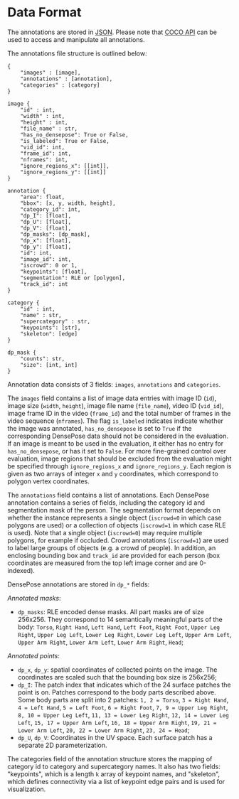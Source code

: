 # Data Format

The annotations are stored in [JSON](http://json.org/). Please note that
[COCO API](https://github.com/facebookresearch/DensePose/blob/master/detectron/datasets/densepose_cocoeval.py)
can be used to access and manipulate all annotations.

The annotations file structure is outlined below:
```
{
    "images" : [image],
    "annotations" : [annotation],
    "categories" : [category]
}

image {
    "id" : int,
    "width" : int,
    "height" : int,
    "file_name" : str,
    "has_no_densepose": True or False,
    "is_labeled": True or False,
    "vid_id": int,
    "frame_id": int,
    "nframes": int,
    "ignore_regions_x": [[int]],
    "ignore_regions_y": [[int]]
}

annotation {
    "area": float,
    "bbox": [x, y, width, height],
    "category_id": int,
    "dp_I": [float],
    "dp_U": [float],
    "dp_V": [float],
    "dp_masks": [dp_mask],
    "dp_x": [float],
    "dp_y": [float],
    "id": int,
    "image_id": int,
    "iscrowd": 0 or 1,
    "keypoints": [float],
    "segmentation": RLE or [polygon],
    "track_id": int
}

category {
    "id" : int,
    "name" : str,
    "supercategory" : str,
    "keypoints": [str],
    "skeleton": [edge]
}

dp_mask {
    "counts": str,
    "size": [int, int]
}
```

Annotation data consists of 3 fields: `images`, `annotations` and `categories`.

The `images` field contains a list of image data entries with image ID (`id`),
image size (`width`, `height`), image file name (`file_name`), video ID
(`vid_id`), image frame ID in the video (`frame_id`) and the total number 
of frames in the video sequence (`nframes`).
The flag `is_labeled` indicates indicate whether the image was annotated,
`has_no_densepose` is set to `True` if the corresponding DensePose data should
not be considered in the evaluation. If an image is meant to be used in
the evaluation, it either has no entry for `has_no_densepose`, or has it set to
`False`. For more fine-grained control over evaluation, image regions
that should be excluded from the evaluation might be specified through
`ignore_regions_x` and `ignore_regions_y`.
Each region is given as two arrays of integer `x` and `y` coordinates, which
correspond to polygon vertex coordinates.

The `annotations` field contains a list of annotations.
Each DensePose annotation contains a series of fields, including the category
id and segmentation mask of the person. The segmentation format depends on
whether the instance represents a single object (`iscrowd=0` in which case
polygons are used) or a collection of objects (`iscrowd=1` in which case RLE
is used). Note that a single object (`iscrowd=0`) may require multiple polygons,
for example if occluded. Crowd annotations (`iscrowd=1`) are used to label large
groups of objects (e.g. a crowd of people). In addition, an enclosing bounding
box and `track_id` are provided for each person (box coordinates are measured from
the top left image corner and are 0-indexed).

DensePose annotations are stored in `dp_*` fields:

*Annotated masks*:

* `dp_masks`: RLE encoded dense masks. All part masks are of size 256x256.
They correspond to 14 semantically meaningful parts of the body: `Torso`,
`Right Hand`, `Left Hand`, `Left Foot`, `Right Foot`, `Upper Leg Right`,
`Upper Leg Left`, `Lower Leg Right`, `Lower Leg Left`, `Upper Arm Left`,
`Upper Arm Right`, `Lower Arm Left`, `Lower Arm Right`, `Head`;

*Annotated points*:

* `dp_x`, `dp_y`: spatial coordinates of collected points on the image.
The coordinates are scaled such that the bounding box size is 256x256;
* `dp_I`: The patch index that indicates which of the 24 surface patches the
point is on. Patches correspond to the body parts described above. Some
body parts are split into 2 patches: `1, 2 = Torso`, `3 = Right Hand`,
`4 = Left Hand`, `5 = Left Foot`, `6 = Right Foot`, `7, 9 = Upper Leg Right`,
`8, 10 = Upper Leg Left`, `11, 13 = Lower Leg Right`, `12, 14 = Lower Leg Left`,
`15, 17 = Upper Arm Left`, `16, 18 = Upper Arm Right`, `19, 21 = Lower Arm Left`,
`20, 22 = Lower Arm Right`, `23, 24 = Head`;
* `dp_U`, `dp_V`: Coordinates in the UV space. Each surface patch has a
separate 2D parameterization.

The categories field of the annotation structure stores the mapping of category
id to category and supercategory names. It also has two fields: "keypoints",
which is a length `k` array of keypoint names, and "skeleton", which defines
connectivity via a list of keypoint edge pairs and is used for visualization.


